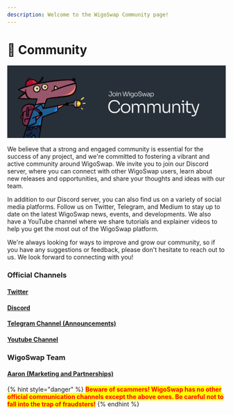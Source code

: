 ```yaml
---
description: Welcome to the WigoSwap Community page!
---
```


# 💬 Community

![](.gitbook/assets/community.jpg)

We believe that a strong and engaged community is essential for the success of any project, and we're committed to fostering a vibrant and active community around WigoSwap. We invite you to join our Discord server, where you can connect with other WigoSwap users, learn about new releases and opportunities, and share your thoughts and ideas with our team.

In addition to our Discord server, you can also find us on a variety of social media platforms. Follow us on Twitter, Telegram, and Medium to stay up to date on the latest WigoSwap news, events, and developments. We also have a YouTube channel where we share tutorials and explainer videos to help you get the most out of the WigoSwap platform.

We're always looking for ways to improve and grow our community, so if you have any suggestions or feedback, please don't hesitate to reach out to us. We look forward to connecting with you!

### Official Channels

#### [Twitter](https://twitter.com/wigoswap)

#### [Discord](https://discord.gg/S6hNJ7WW6r)

#### [Telegram Channel (Announcements)](http://t.me/wigoswap)

#### [Youtube Channel](https://www.youtube.com/@wigoswap)



### WigoSwap Team

#### [Aaron (Marketing and Partnerships)](https://t.me/AaronLeb)

{% hint style="danger" %}
<mark style="color:red;">**Beware of scammers! WigoSwap has no other official communication channels except the above ones. Be careful not to fall into the trap of fraudsters!**</mark>
{% endhint %}
